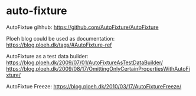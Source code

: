 # auto-fixture

AutoFixtue gihhub: 
https://github.com/AutoFixture/AutoFixture

Ploeh blog could be used as documentation: 
https://blog.ploeh.dk/tags/#AutoFixture-ref

AutoFixture as a test data builder:
https://blog.ploeh.dk/2009/07/01/AutoFixtureAsTestDataBuilder/
https://blog.ploeh.dk/2009/08/17/OmittingOnlyCertainPropertiesWithAutoFixture/

AutoFixtue Freeze:
https://blog.ploeh.dk/2010/03/17/AutoFixtureFreeze/